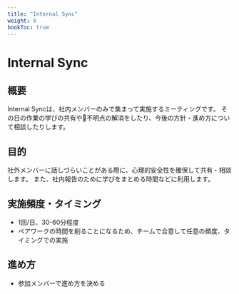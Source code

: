 ```yaml
---
title: "Internal Sync"
weight: 8
bookToc: true
---
```


# Internal Sync

## 概要
Internal Syncは、社内メンバーのみで集まって実施するミーティングです。
その日の作業の学びの共有や不明点の解消をしたり、今後の方針・進め方について相談したりします。

## 目的
社外メンバーに話しづらいことがある際に、心理的安全性を確保して共有・相談します。
また、社内報告のために学びをまとめる時間などに利用します。

## 実施頻度・タイミング
- 1回/日、30-60分程度
- ペアワークの時間を削ることになるため、チームで合意して任意の頻度、タイミングでの実施

## 進め方
- 参加メンバーで進め方を決める
